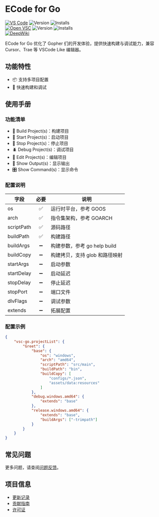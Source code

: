 # ECode for Go

[![VS Code](https://img.shields.io/badge/visual-studio-marketplace)](https://marketplace.visualstudio.com/items?itemName=eframework-org.vsc-go)
![Version](https://img.shields.io/visual-studio-marketplace/v/eframework-org.vsc-go)
![Installs](https://img.shields.io/visual-studio-marketplace/i/eframework-org.vsc-go)  
[![Open VSC](https://img.shields.io/badge/open--vsc-registry-blue)](https://open-vsx.org/extension/eframework-org/vsc-go)
![Version](https://img.shields.io/open-vsx/v/eframework-org/vsc-go)
![Installs](https://img.shields.io/open-vsx/dt/eframework-org/vsc-go)  
[![DeepWiki](https://img.shields.io/badge/DeepWiki-Explore-blue)](https://deepwiki.com/eframework-org/VSC.GO)

ECode for Go 优化了 Gopher 们的开发体验，提供快速构建与调试能力，兼容 Cursor、Trae 等 VSCode Like 编辑器。

## 功能特性

- 📦 支持多项目配置
- 🚀 快速构建和调试

## 使用手册

### 功能清单

- 🔨 Build Project(s)：构建项目
- 🚀 Start Project(s)：启动项目
- 🛑 Stop Project(s)：停止项目
- 🪲 Debug Project(s)：调试项目
- 📝 Edit Project(s)：编辑项目
- 📄 Show Output(s)：显示输出
- 🎛️ Show Command(s)：显示命令

### 配置说明

| 字段 | 必要 | 说明 |
| --- | :---: | --- |
| os | ✅ | 运行时平台，参考 GOOS |
| arch | ✅ | 指令集架构，参考 GOARCH |
| scriptPath | ✅ | 源码路径 |
| buildPath | ✅ | 构建路径 |
| buildArgs | ➖ | 构建参数，参考 go help build |
| buildCopy | ➖ | 构建拷贝，支持 glob 和路径映射 |
| startArgs | ➖ | 启动参数 |
| startDelay | ➖ | 启动延迟 |
| stopDelay | ➖ | 停止延迟 |
| stopPort | ➖ | 端口文件 |
| dlvFlags | ➖ | 调试参数 |
| extends | ➖ | 拓展配置 |

### 配置示例

```json
{
    "vsc-go.projectList": {
        "Greet": {
            "base": {
                "os": "windows",
                "arch": "amd64",
                "scriptPath": "src/main",
                "buildPath": "bin",
                "buildCopy": [
                    "configs/*.json",
                    "assets/data:resources"
                ]
            },
            "debug.windows.amd64": {
                "extends": "base"
            },
            "release.windows.amd64": {
                "extends": "base",
                "buildArgs": ["-trimpath"]
            }
        }
    }
}
```

## 常见问题

更多问题，请查阅[问题反馈](CONTRIBUTING.md#问题反馈)。

## 项目信息

- [更新记录](CHANGELOG.md)
- [贡献指南](CONTRIBUTING.md)
- [许可证](LICENSE)
